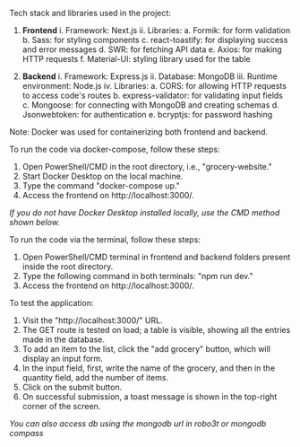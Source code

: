 Tech stack and libraries used in the project:

1. **Frontend**
    i. Framework: Next.js
    ii. Libraries:
        a. Formik: for form validation
        b. Sass: for styling components
        c. react-toastify: for displaying success and error messages
        d. SWR: for fetching API data
        e. Axios: for making HTTP requests
        f. Material-UI: styling library used for the table

2. **Backend**
    i. Framework: Express.js
    ii. Database: MongoDB
    iii. Runtime environment: Node.js
    iv. Libraries:
        a. CORS: for allowing HTTP requests to access code's routes
        b. express-validator: for validating input fields
        c. Mongoose: for connecting with MongoDB and creating schemas
        d. Jsonwebtoken: for authentication
        e. bcryptjs: for password hashing

Note: Docker was used for containerizing both frontend and backend.

To run the code via docker-compose, follow these steps:

1. Open PowerShell/CMD in the root directory, i.e., "grocery-website."
2. Start Docker Desktop on the local machine.
3. Type the command "docker-compose up."
4. Access the frontend on http://localhost:3000/.

*If you do not have Docker Desktop installed locally, use the CMD method shown below.*

To run the code via the terminal, follow these steps:

1. Open PowerShell/CMD terminal in frontend and backend folders present inside the root directory.
2. Type the following command in both terminals: "npm run dev."
3. Access the frontend on http://localhost:3000/.

To test the application:

1. Visit the "http://localhost:3000/" URL.
2. The GET route is tested on load; a table is visible, showing all the entries made in the database.
3. To add an item to the list, click the "add grocery" button, which will display an input form.
4. In the input field, first, write the name of the grocery, and then in the quantity field, add the number of items.
5. Click on the submit button.
6. On successful submission, a toast message is shown in the top-right corner of the screen.

*You can also access db using the mongodb url in robo3t or mongodb compass*
